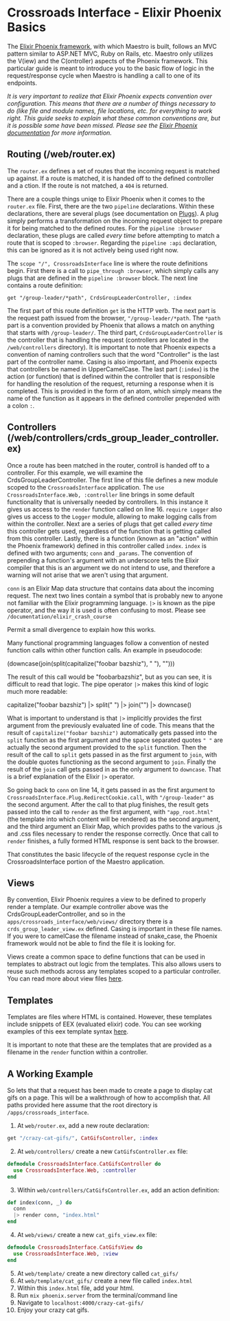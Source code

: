 # Crossroads Interface - Elixir Phoenix Basics

The [Elixir Phoenix framework](http://phoenixframework.org/), with which Maestro
is built, follows an MVC pattern similar to ASP.NET MVC, Ruby on Rails, etc.
Maestro only utilizes the V(iew) and the C(ontroller) aspects of the Phoenix
framework. This particular guide is meant to introduce you to the basic flow
of logic in the request/response cycle when Maestro is handling a call to one
of its endpoints.

_It is very important to realize that Elixir Phoenix expects convention over
configuration. This means that there are a number of things necessary to do (like
file and module names, file locations, etc. for everything to work right. This guide
seeks to explain what these common conventions are, but it is possible some have been
missed. Please see the [Elixir Phoenix documentation](https://phoenixframework.org/)
for more information._

## Routing (/web/router.ex)

The `router.ex` defines a set of routes that the incoming request is matched up
against. If a route is matched, it is handed off to the defined controller and
a ction. If the route is not matched, a `404` is returned.

There are a couple things uniqe to Elixir Phoenix when it comes to the `router.ex`
file. First, there are the two `pipeline` declarations. Within these declarations,
there are several plugs (see documentation on [Plugs](https://hexdocs.pm/phoenix/plug.html)).
A plug simply performs a
transformation on the incoming request object to prepare it for being matched to the
defined routes. For the `pipeline :browser` declaration, these plugs are called
_every time_ before attempting to match a route that is scoped to `:browser`.
Regarding the `pipeline :api` declaration, this can be ignored as it is not
actively being used right now.

The `scope "/", CrossroadsInterface` line is where the route definitions begin. First
there is a call to `pipe_through :browser`, which simply calls any plugs that are
defined in the `pipeline :browser` block. The next line contains a route definition:

`get "/group-leader/*path", CrdsGroupLeaderController, :index`

The first part of this route definition `get` is the HTTP verb. The next part is the
request path issued from the browser, `"/group-leader/*path`. The `*path` part is a
convention provided by Phoenix that allows a match on anything that starts with
`/group-leader/`. The third part, `CrdsGroupLeaderController` is the controller that is
handling the request (controllers are located in the `/web/controllers` directory).
It is important to note that Phoenix expects a convention of naming controllers such
that the word "Controller" is the last part of the controller name. Casing is also
important, and Phoenix expects that controllers be named in UpperCamelCase.
The last part (`:index`) is the action (or function) that is defined within the controller that
is responsible for handling the resolution of the request, returning a response when
it is completed. This is provided in the form of an atom, which simply means the name
of the function as it appears in the defined controller prepended with a colon `:`.

## Controllers (/web/controllers/crds_group_leader_controller.ex)

Once a route has been matched in the router, controll is handed off to a controller.
For this example, we will examine the CrdsGroupLeaderController. The first line of
this file defines a new module scoped to the `CrossroadsInterface` application. The
`use CrossroadsInterface.Web, :controller` line brings in some default functionality
that is universally needed by controllers. In this instance it gives us access to the
`render` function called on line 16. `require Logger` also gives us access to the
`Logger` module, allowing to make logging calls from within the controller. Next are
a series of plugs that get called _every time_ this controller gets used, regardless
of the function that is getting called from this controller. Lastly, there is a
function (known as an "action" within the Phoenix framework) defined in this
controller called `index`. `index` is defined with two arguments; `conn` and
`_params`. The convention of prepending a function's argument with an underscore
tells the Elixir compiler that this is an argument we do not intend to use, and
therefore a warning will not arise that we aren't using that argument.

`conn` is an Elixir Map data structure that contains data about the incoming request.
The next two lines contain a symbol that is probably new to anyone not familiar with
the Elixir programming language. `|>` is known as the pipe operator, and the way it
is used is often confusing to most. Please see `/documentation/elixir_crash_course`

Permit a small divergence to explain how this
works.

Many functional programming languages follow a convention of nested function calls
within other function calls. An example in pseudocode:

(downcase(join(split(capitalize("foobar bazshiz"), " "), "")))

The result of this call would be "foobarbazshiz", but as you can see, it is difficult
to read that logic. The pipe operator `|>` makes this kind of logic much more
readable:

capitalize("foobar bazshiz")
|> split(" ")
|> join("")
|> downcase()

What is important to understand is that `|>` implicitly provides the first argument
from the previously evaluated line of code. This means that the result of
`capitalize("foobar bazshiz")` automatically gets passed into the `split` function as
the first argument and the space separated quotes `" "` are actually the second
argument provided to the `split` function. Then the result of the call to `split`
gets passed in as the first argument to `join`, with the double quotes functioning as
the second argument to `join`. Finally the result of the `join` call gets passed in
as the only argument to `downcase`. That is a brief explanation of the Elixir `|>`
operator.

So going back to `conn` on line 14, it gets passed in as the first argument to
`CrossroadsInterface.Plug.RedirectCookie.call`, with `"/group-leader"` as the second
argument. After the call to that plug finishes, the result gets passed into the call
to `render` as the first argument, with `"app_root.html"` (the template into which
content will be rendered) as the second argument, and the third argument an Elixir
Map, which provides paths to the various .js and .css files necessary to render the
response correctly. Once that call to `render` finishes, a fully formed HTML
response is sent back to the browser.

That constitutes the basic lifecycle of the request response cycle in the
CrossroadsInterface portion of the Maestro application.

## Views

By convention, Elixir Phoenix requires a view to be defined to properly render a
template. Our example controller above was the
CrdsGroupLeaderController, and so in the `apps/crossroads_interface/web/views/`
directory there is a `crds_group_leader_view.ex` defined. Casing is important in
these file names. If you were to camelCase the filename instead of snake_case, the
Phoenix framework would not be able to find the file it is looking for.

Views create a common space to define functions that can be used in templates to
abstract out logic from the templates. This also allows users to reuse such methods
across any templates scoped to a particular controller. You can read more about view
files [here](https://hexdocs.pm/phoenix/views.html).

## Templates

Templates are files where HTML is contained. However, these templates include
snippets of EEX (evaluated elixir) code. You can see working examples of this eex
template syntax [here](https://hexdocs.pm/phoenix/templates.html).

It is important to note that these are the templates that are provided as a filename
in the `render` function within a controller.

## A Working Example

So lets that that a request has been made to create a page to display cat gifs on a
page. This will be a walkthrough of how to accomplish that. All paths provided here
assume that the root directory is `/apps/crossroads_interface`.

1. At `web/router.ex`, add a new route declaration:
  ```elixir
  get "/crazy-cat-gifs/", CatGifsController, :index
  ```
2. At `web/controllers/` create a new `CatGifsController.ex` file:
  ```elixir
  defmodule CrossroadsInterface.CatGifsController do
    use CrossroadsInterface.Web, :controller
  end
  ```
3. Within `web/controllers/CatGifsController.ex`, add an action definition:
  ```elixir
  def index(conn, _) do
    conn
    |> render conn, "index.html"
  end
  ```
4. At `web/views/` create a new `cat_gifs_view.ex` file:
  ```elixir
  defmodule CrossroadsInterface.CatGifsView do
    use CrossroadsInterface.Web, :view
  end
  ```
5. At `web/template/` create a new directory called `cat_gifs/`
6. At `web/template/cat_gifs/` create a new file called `index.html`
7. Within this `index.html` file, add your html.
8. Run `mix phoenix.server` from the terminal/command line
9. Navigate to `localhost:4000/crazy-cat-gifs/`
10. Enjoy your crazy cat gifs.
